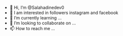 - 👋 Hi, I’m @Salahadinedev0
- 👀 I am interested in followers instagram and facebook
- 🌱 I’m currently learning ...
- 💞️ I’m looking to collaborate on ...
- 📫 How to reach me ...

<!---
Salahadinedev0/Salahadinedev0 is a ✨ special ✨ repository because its `README.md` (this file) appears on your GitHub profile.
You can click the Preview link to take a look at your changes.
--->
